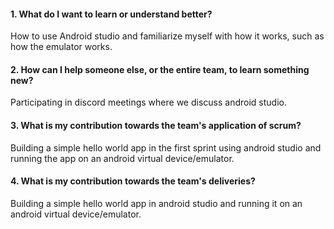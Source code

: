 #### 1. What do I want to learn or understand better?

How to use Android studio and familiarize myself with how it works, such as how the emulator works.

#### 2. How can I help someone else, or the entire team, to learn something new? 

Participating in discord meetings where we discuss android studio.

#### 3. What is my contribution towards the team's application of scrum?

Building a simple hello world app in the first sprint using android studio and running the app on an android virtual device/emulator.

#### 4. What is my contribution towards the team's deliveries? 

Building a simple hello world app in android studio and running it on an android virtual device/emulator.
